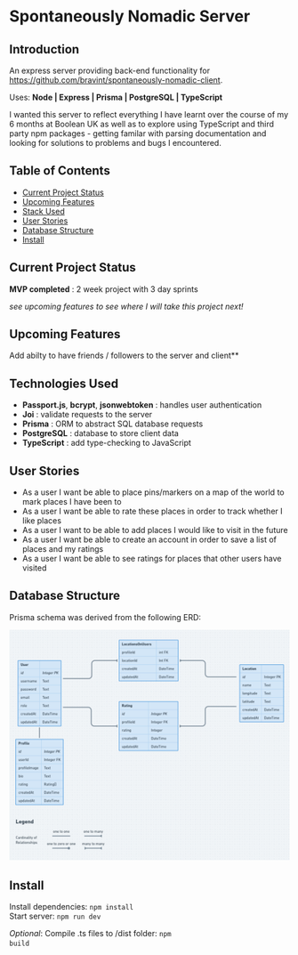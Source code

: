 # Spontaneously Nomadic Server

## Introduction

An express server providing back-end functionality for https://github.com/bravint/spontaneously-nomadic-client.

Uses: **Node | Express | Prisma | PostgreSQL | TypeScript**

I wanted this server to reflect everything I have learnt over the course of my 6 months at Boolean UK as well as to explore using TypeScript and third party npm packages - getting familar with parsing documentation and looking for solutions to problems and bugs I encountered.

## Table of Contents

 - [Current Project Status](#Current-Project-Status)
 - [Upcoming Features](#Upcoming-Features)
 - [Stack Used](#Technologies-Used)
 - [User Stories](#User-Stories)
 - [Database Structure](#Database-Structure)
 - [Install](#Install)

## Current Project Status

**MVP completed** : 2 week project with 3 day sprints

*see upcoming features to see where I will take this project next!*

## Upcoming Features

Add abilty to have friends / followers to the server and client**

## Technologies Used

 - **Passport.js**, **bcrypt**, **jsonwebtoken** : handles user authentication
 - **Joi** : validate requests to the server
 - **Prisma** : ORM to abstract SQL database requests
 - **PostgreSQL** : database to store client data
 - **TypeScript** : add type-checking to JavaScript

## User Stories

 - As a user I want be able to place pins/markers on a map of the world to mark places I have been to
 - As a user I want be able to rate these places in order to track whether I like places
 - As a user I want to be able to add places I would like to visit in the future
 - As a user I want be able to create an account in order to save a list of places and my ratings
 - As a user I want be able to see ratings for places that other users have visited

## Database Structure

Prisma schema was derived from the following ERD:

![ERD](./assets/erd.png)

## Install

Install dependencies: <code>npm install</code>\
Start server: <code>npm run dev</code>

*Optional*: Compile .ts files to /dist folder: <code>npm build</code>